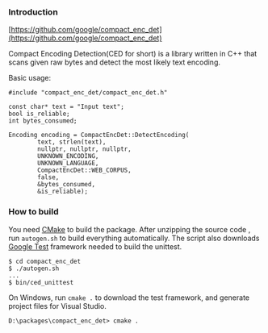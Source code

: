 ### Introduction

[https://github.com/google/compact_enc_det](https://github.com/google/compact_enc_det)

Compact Encoding Detection(CED for short) is a library written in C++ that
scans given raw bytes and detect the most likely text encoding.

Basic usage:

```
#include "compact_enc_det/compact_enc_det.h"

const char* text = "Input text";
bool is_reliable;
int bytes_consumed;

Encoding encoding = CompactEncDet::DetectEncoding(
        text, strlen(text),
        nullptr, nullptr, nullptr,
        UNKNOWN_ENCODING,
        UNKNOWN_LANGUAGE,
        CompactEncDet::WEB_CORPUS,
        false,
        &bytes_consumed,
        &is_reliable);

```

### How to build

You need [CMake](https://cmake.org/) to build the package. After unzipping
the source code , run `autogen.sh` to build everything automatically.
The script also downloads [Google Test](https://github.com/google/googletest)
framework needed to build the unittest.

```
$ cd compact_enc_det
$ ./autogen.sh
...
$ bin/ced_unittest
```

On Windows, run `cmake .` to download the test framework, and generate
project files for Visual Studio.

```
D:\packages\compact_enc_det> cmake .
```
